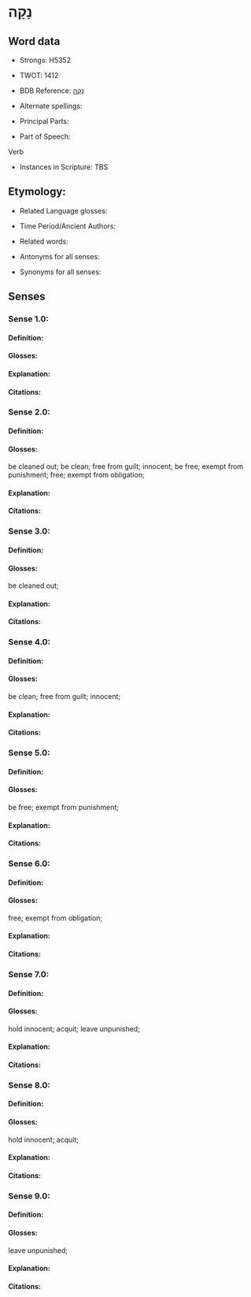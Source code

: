 # נָקָה

<!-- Status: S2="NeedsEdits" -->
<!-- Lexica used for edits:   -->

## Word data

* Strongs: H5352

* TWOT: 1412

* BDB Reference: [נָקָה](rc://en/bdb/dict/n.fe.aa)

* Alternate spellings:

* Principal Parts:

* Part of Speech:

Verb

* Instances in Scripture: TBS

## Etymology:

* Related Language glosses:

* Time Period/Ancient Authors:

* Related words:

* Antonyms for all senses:

* Synonyms for all senses:

## Senses

### Sense 1.0:

#### Definition:

#### Glosses:



#### Explanation:

#### Citations:



### Sense 2.0:

#### Definition:

#### Glosses:

be cleaned out; be clean; free from guilt; innocent; be free; exempt from punishment; free; exempt from obligation; 

#### Explanation:

#### Citations:



### Sense 3.0:

#### Definition:

#### Glosses:

be cleaned out; 

#### Explanation:

#### Citations:



### Sense 4.0:

#### Definition:

#### Glosses:

be clean; free from guilt; innocent; 

#### Explanation:

#### Citations:



### Sense 5.0:

#### Definition:

#### Glosses:

be free; exempt from punishment; 

#### Explanation:

#### Citations:



### Sense 6.0:

#### Definition:

#### Glosses:

free; exempt from obligation; 

#### Explanation:

#### Citations:



### Sense 7.0:

#### Definition:

#### Glosses:

hold innocent; acquit; leave unpunished; 

#### Explanation:

#### Citations:



### Sense 8.0:

#### Definition:

#### Glosses:

hold innocent; acquit; 

#### Explanation:

#### Citations:



### Sense 9.0:

#### Definition:

#### Glosses:

leave unpunished; 

#### Explanation:

#### Citations:



